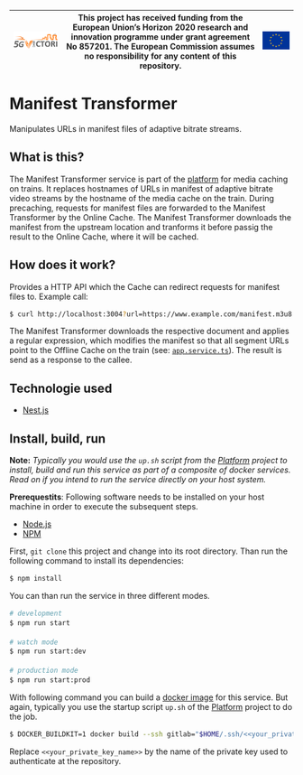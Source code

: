 | [![5G-VICTORI logo](doc/images/5g-victori-logo.png)](https://www.5g-victori-project.eu/) | This project has received funding from the European Union’s Horizon 2020 research and innovation programme under grant agreement No 857201. The European Commission assumes no responsibility for any content of this repository. | [![Acknowledgement: This project has received funding from the European Union’s Horizon 2020 research and innovation programme under grant agreement No 857201.](doc/images/eu-flag.jpg)](https://ec.europa.eu/programmes/horizon2020/en) |
| ---------------------------------------------------------------------------------------- | ------------------------------------------------------------------------------------------------------------------------------------------- | ----------------------------------------------------------------------------------------------------------------------------------------------------------------------------------------------------------------------------------------- |


# Manifest Transformer

Manipulates URLs in manifest files of adaptive bitrate streams.

## What is this?

The Manifest Transformer service is part of the [platform](https://gitlab.irt.de/5g-victori/platform) for media caching on trains. It replaces hostnames of URLs in manifest of adaptive bitrate video streams by the hostname of the media cache on the train. During precaching, requests for manifest files are forwarded to the Manifest Transformer by the Online Cache. The Manifest Transformer downloads the manifest from the upstream location and tranforms it before passig the result to the Online Cache, where it will be cached.

## How does it work?

Provides a HTTP API which the Cache can redirect requests for manifest files to. Example call:

```bash
$ curl http://localhost:3004?url=https://www.example.com/manifest.m3u8
```

The Manifest Transformer downloads the respective document and applies a regular expression, which modifies the manifest so that all segment URLs point to the Offline Cache on the train (see: [`app.service.ts`](src/app.service.ts)). The result is send as a response to the callee.

## Technologie used

- [Nest.js](https://nestjs.com/)

## Install, build, run

**Note:** _Typically you would use the `up.sh` script from the [Platform](https://gitlab.irt.de/5g-victori/platform) project to install, build and run this service as part of a composite of docker services. Read on if you intend to run the service directly on your host system._

**Prerequestits**: Following software needs to be installed on your host machine in order to execute the subsequent steps.

- [Node.js](https://nodejs.org/en/)
- [NPM](https://www.npmjs.com/)

First, `git clone` this project and change into its root directory. Than run the following command to install its dependencies:

```bash
$ npm install
```

You can than run the service in three different modes.

```bash
# development
$ npm run start

# watch mode
$ npm run start:dev

# production mode
$ npm run start:prod
```

With following command you can build a [docker image](https://www.docker.com) for this service. But again, typically you use the startup script `up.sh` of the [Platform](https://gitlab.irt.de/5g-victori/platform) project to do the job.

```bash
$ DOCKER_BUILDKIT=1 docker build --ssh gitlab="$HOME/.ssh/<<your_private_key_name>>" -t manifest-transformer:latest .
```

Replace `<<your_private_key_name>>` by the name of the private key used to authenticate at the repository.
